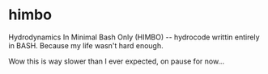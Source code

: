 # himbo
Hydrodynamics In Minimal Bash Only (HIMBO) -- hydrocode writtin entirely in BASH. Because my life wasn't hard enough.

Wow this is way slower than I ever expected, on pause for now...

